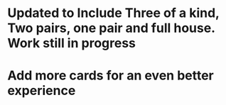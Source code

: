 # Updated to Include Three of a kind, Two pairs, one pair and full house. Work still in progress
# Add more cards for an even better experience

